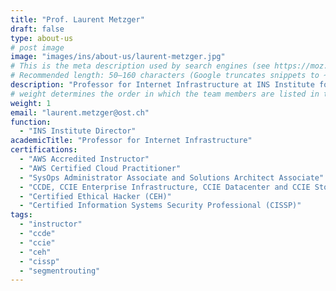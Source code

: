```yaml
---
title: "Prof. Laurent Metzger"
draft: false
type: about-us
# post image
image: "images/ins/about-us/laurent-metzger.jpg"
# This is the meta description used by search engines (see https://moz.com/learn/seo/meta-description)
# Recommended length: 50–160 characters (Google truncates snippets to ~155–160 characters)
description: "Professor for Internet Infrastructure at INS Institute for Networked Solutions in eastern Switzerland."
# weight determines the order in which the team members are listed in the about us page
weight: 1
email: "laurent.metzger@ost.ch"
function: 
  - "INS Institute Director"
academicTitle: "Professor for Internet Infrastructure"
certifications:
  - "AWS Accredited Instructor"
  - "AWS Certified Cloud Practitioner"
  - "SysOps Administrator Associate and Solutions Architect Associate"
  - "CCDE, CCIE Enterprise Infrastructure, CCIE Datacenter and CCIE Storage Networking"
  - "Certified Ethical Hacker (CEH)"
  - "Certified Information Systems Security Professional (CISSP)"
tags: 
  - "instructor"
  - "ccde"
  - "ccie"
  - "ceh"
  - "cissp"
  - "segmentrouting"
---
```

